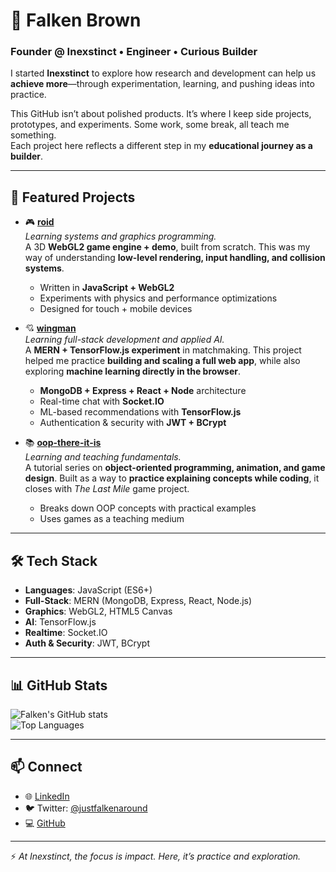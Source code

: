 # 👋 Falken Brown

### Founder @ Inexstinct • Engineer • Curious Builder

I started **Inexstinct** to explore how research and development can help us **achieve more**—through experimentation, learning, and pushing ideas into practice.  

This GitHub isn’t about polished products. It’s where I keep side projects, prototypes, and experiments. Some work, some break, all teach me something.  
Each project here reflects a different step in my **educational journey as a builder**.

---

## 🚀 Featured Projects

- 🎮 **[roid](https://github.com/justfalkenaround/roid)**  
  *Learning systems and graphics programming.*  
  A 3D **WebGL2 game engine + demo**, built from scratch. This was my way of understanding **low-level rendering, input handling, and collision systems**.  
  - Written in **JavaScript + WebGL2**  
  - Experiments with physics and performance optimizations  
  - Designed for touch + mobile devices  

- 💘 **[wingman](https://github.com/justfalkenaround/wingman)**  
  *Learning full-stack development and applied AI.*  
  A **MERN + TensorFlow.js experiment** in matchmaking. This project helped me practice **building and scaling a full web app**, while also exploring **machine learning directly in the browser**.  
  - **MongoDB + Express + React + Node** architecture  
  - Real-time chat with **Socket.IO**  
  - ML-based recommendations with **TensorFlow.js**  
  - Authentication & security with **JWT + BCrypt**  

- 📚 **[oop-there-it-is](https://github.com/justfalkenaround/oop-there-it-is)**  
  *Learning and teaching fundamentals.*  
  A tutorial series on **object-oriented programming, animation, and game design**. Built as a way to **practice explaining concepts while coding**, it closes with *The Last Mile* game project.  
  - Breaks down OOP concepts with practical examples  
  - Uses games as a teaching medium  

---

## 🛠️ Tech Stack

- **Languages**: JavaScript (ES6+)  
- **Full-Stack**: MERN (MongoDB, Express, React, Node.js)  
- **Graphics**: WebGL2, HTML5 Canvas  
- **AI**: TensorFlow.js  
- **Realtime**: Socket.IO  
- **Auth & Security**: JWT, BCrypt  

---

## 📊 GitHub Stats

![Falken's GitHub stats](https://github-readme-stats.vercel.app/api?username=justfalkenaround&show_icons=true&theme=radical)  
![Top Languages](https://github-readme-stats.vercel.app/api/top-langs/?username=justfalkenaround&layout=compact&theme=radical)

---

## 📫 Connect

- 🌐 [LinkedIn](https://www.linkedin.com/in/falkenbrown/)  
- 🐦 Twitter: [@justfalkenaround](https://twitter.com/justfalkenaround)  
- 💻 [GitHub](https://github.com/justfalkenaround)  

---

⚡ *At Inexstinct, the focus is impact. Here, it’s practice and exploration.*
